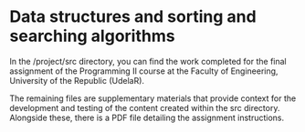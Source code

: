 # Data structures and sorting and searching algorithms

In the /project/src directory, you can find the work completed for the final assignment of the Programming II course at the Faculty of Engineering, University of the Republic (UdelaR).

The remaining files are supplementary materials that provide context for the development and testing of the content created within the src directory. Alongside these, there is a PDF file detailing the assignment instructions.